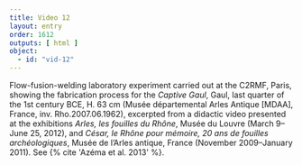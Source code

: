```yaml
---
title: Video 12
layout: entry
order: 1612
outputs: [ html ]
object:
  - id: "vid-12"
---
```


Flow-fusion-welding laboratory experiment carried out at the C2RMF, Paris, showing the fabrication process for the *Captive Gaul*, Gaul, last quarter of the 1st century BCE, H. 63 cm (Musée départemental Arles Antique [MDAA], France, inv. Rho.2007.06.1962), excerpted from a didactic video presented at the exhibitions *Arles, les fouilles du Rhône*, Musée du Louvre (March 9–June 25, 2012), and *César, le Rhône pour mémoire, 20 ans de fouilles archéologiques*, Musée de l’Arles antique, France (November 2009–January 2011). See {% cite 'Azéma et al. 2013' %}.
